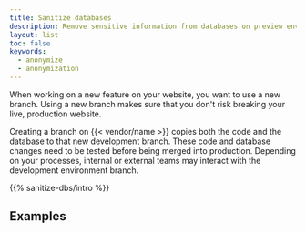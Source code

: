 ```yaml
---
title: Sanitize databases
description: Remove sensitive information from databases on preview environments to control access.
layout: list
toc: false
keywords:
  - anonymize
  - anonymization
---
```


When working on a new feature on your website, you want to use a new branch.
Using a new branch makes sure that you don't risk breaking your live, production website.

Creating a branch on {{< vendor/name >}} copies both the code and the database to that new development branch.
These code and database changes need to be tested before being merged into production.
Depending on your processes, internal or external teams may interact with the development environment branch.


{{% sanitize-dbs/intro %}}

## Examples
